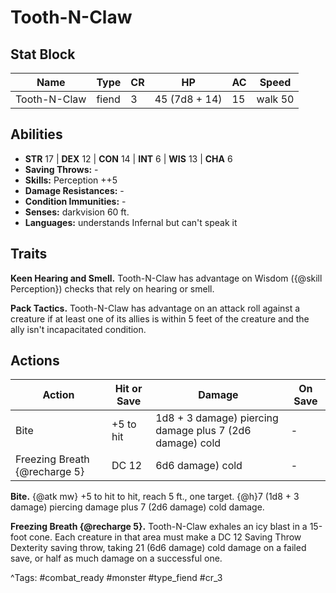# Tooth-N-Claw

## Stat Block

| Name | Type | CR | HP | AC | Speed |
|------|------|----|----|----|-------|
| Tooth-N-Claw | fiend | 3 | 45 (7d8 + 14) | 15 | walk 50 |

## Abilities

- **STR** 17 | **DEX** 12 | **CON** 14 | **INT** 6 | **WIS** 13 | **CHA** 6
- **Saving Throws:** -  
- **Skills:** Perception ++5  
- **Damage Resistances:** -  
- **Condition Immunities:** -  
- **Senses:** darkvision 60 ft.  
- **Languages:** understands Infernal but can't speak it

## Traits

**Keen Hearing and Smell.** Tooth-N-Claw has advantage on Wisdom ({@skill Perception}) checks that rely on hearing or smell.

**Pack Tactics.** Tooth-N-Claw has advantage on an attack roll against a creature if at least one of its allies is within 5 feet of the creature and the ally isn't incapacitated condition.


## Actions

| Action | Hit or Save | Damage | On Save |
|--------|--------------|--------|----------|
| Bite | +5 to hit | 1d8 + 3 damage) piercing damage plus 7 (2d6 damage) cold | - |
| Freezing Breath {@recharge 5} | DC 12 | 6d6 damage) cold | - |

**Bite.** {@atk mw} +5 to hit to hit, reach 5 ft., one target. {@h}7 (1d8 + 3 damage) piercing damage plus 7 (2d6 damage) cold damage.

**Freezing Breath {@recharge 5}.** Tooth-N-Claw exhales an icy blast in a 15-foot cone. Each creature in that area must make a DC 12 Saving Throw Dexterity saving throw, taking 21 (6d6 damage) cold damage on a failed save, or half as much damage on a successful one.


^Tags: #combat_ready #monster #type_fiend #cr_3
